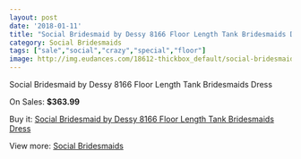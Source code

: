 ```yaml
---
layout: post
date: '2018-01-11'
title: "Social Bridesmaid by Dessy 8166 Floor Length Tank Bridesmaids Dress"
category: Social Bridesmaids
tags: ["sale","social","crazy","special","floor"]
image: http://img.eudances.com/18612-thickbox_default/social-bridesmaid-by-dessy-8166-floor-length-tank-bridesmaids-dress.jpg
---
```

Social Bridesmaid by Dessy 8166 Floor Length Tank Bridesmaids Dress

On Sales: **$363.99**
<a href="https://www.eudances.com/en/social-bridesmaids/5523-social-bridesmaid-by-dessy-8166-floor-length-tank-bridesmaids-dress.html"><amp-img layout="responsive" width="600" height="600" src="//img.eudances.com/18612-thickbox_default/social-bridesmaid-by-dessy-8166-floor-length-tank-bridesmaids-dress.jpg" alt="Social Bridesmaid by Dessy 8166 Floor Length Tank Bridesmaids Dress 0" /></a>

Buy it: [Social Bridesmaid by Dessy 8166 Floor Length Tank Bridesmaids Dress](https://www.eudances.com/en/social-bridesmaids/5523-social-bridesmaid-by-dessy-8166-floor-length-tank-bridesmaids-dress.html "Social Bridesmaid by Dessy 8166 Floor Length Tank Bridesmaids Dress")

View more: [Social Bridesmaids](https://www.eudances.com/en/66-Social-Bridesmaids "Social Bridesmaids")